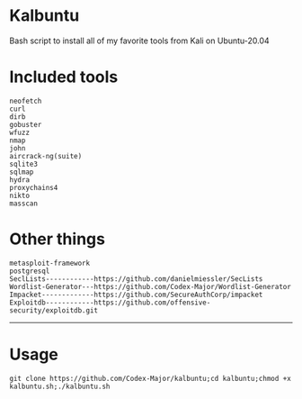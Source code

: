 # Kalbuntu
Bash script to install all of my favorite tools from Kali on Ubuntu-20.04
# Included tools
    neofetch
    curl
    dirb
    gobuster
    wfuzz
    nmap
    john
    aircrack-ng(suite)
    sqlite3
    sqlmap
    hydra
    proxychains4
    nikto
    masscan
    
# Other things
    metasploit-framework
    postgresql
    SeclLists------------https://github.com/danielmiessler/SecLists
    Wordlist-Generator---https://github.com/Codex-Major/Wordlist-Generator
    Impacket-------------https://github.com/SecureAuthCorp/impacket
    Exploitdb------------https://github.com/offensive-security/exploitdb.git
-------------------------------------------------------------------------
# Usage
  `git clone https://github.com/Codex-Major/kalbuntu;cd kalbuntu;chmod +x kalbuntu.sh;./kalbuntu.sh`
